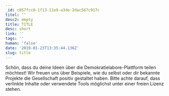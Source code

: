```yaml
---
_id: c857fcc0-1f13-11e9-a3de-2dac567c917c
titel: ''
desc2: empty
title: TITLE
desc: short
link: ''
tags: ''
human: 'false'
date: '2019-01-23T13:35:44.136Z'
slug: title
---
```

Schön, dass du deine Ideen über die Demokratielabore-Plattform teilen möchtest! Wir freuen uns über Beispiele, wie du selbst oder dir bekannte Projekte die Gesellschaft positiv gestaltet haben.
Bitte achte darauf, dass verlinkte Inhalte oder verwendete Tools möglichst unter einer freien Lizenz stehen.

